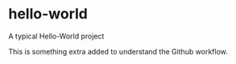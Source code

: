 # hello-world
A typical Hello-World project

This is something extra added to understand the Github workflow.
